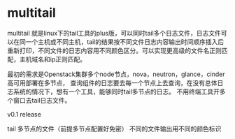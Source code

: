 # multitail

multitail 就是linux下的tail工具的plus版，可以同时tail多个日志文件，日志文件可以在同一个主机或不同主机，tail的结果按不同文件日志内容输出时间顺序插入后重新打印，不同文件的日志内容用不同颜色区分。可以实现更高级的文件名正则匹配，主机域名和ip正则匹配。

最初的需求是Openstack集群多个node节点，nova，neutron，glance，cinder高可用部署在多节点， 查询组件的日志要去每一个节点上去查询，在没有总体日志系统的情况下，想有一个工具，能够同时tail多节点的日志。 不用终端工具开多个窗口去tail日志文件。

v0.1 release

tail 多节点的文件（前提多节点配置好免密）
不同的文件输出用不同的颜色标识
